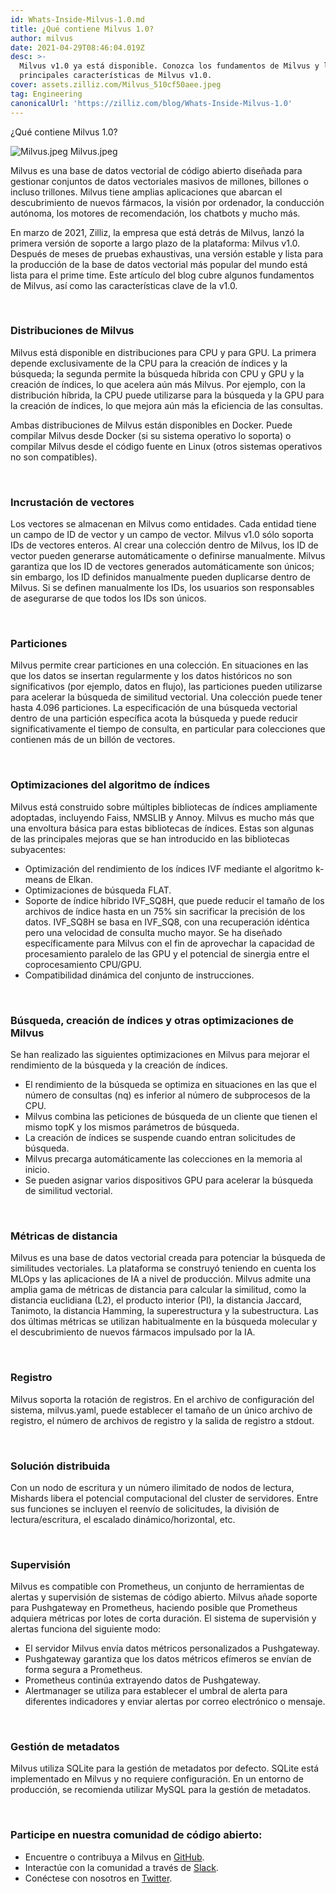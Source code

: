 ```yaml
---
id: Whats-Inside-Milvus-1.0.md
title: ¿Qué contiene Milvus 1.0?
author: milvus
date: 2021-04-29T08:46:04.019Z
desc: >-
  Milvus v1.0 ya está disponible. Conozca los fundamentos de Milvus y las
  principales características de Milvus v1.0.
cover: assets.zilliz.com/Milvus_510cf50aee.jpeg
tag: Engineering
canonicalUrl: 'https://zilliz.com/blog/Whats-Inside-Milvus-1.0'
---
```

<custom-h1>¿Qué contiene Milvus 1.0?</custom-h1><p>
  
   <span class="img-wrapper"> <img translate="no" src="https://assets.zilliz.com/Milvus_510cf50aee.jpeg" alt="Milvus.jpeg" class="doc-image" id="milvus.jpeg" />
   </span> <span class="img-wrapper"> <span>Milvus.jpeg</span> </span></p>
<p>Milvus es una base de datos vectorial de código abierto diseñada para gestionar conjuntos de datos vectoriales masivos de millones, billones o incluso trillones. Milvus tiene amplias aplicaciones que abarcan el descubrimiento de nuevos fármacos, la visión por ordenador, la conducción autónoma, los motores de recomendación, los chatbots y mucho más.</p>
<p>En marzo de 2021, Zilliz, la empresa que está detrás de Milvus, lanzó la primera versión de soporte a largo plazo de la plataforma: Milvus v1.0. Después de meses de pruebas exhaustivas, una versión estable y lista para la producción de la base de datos vectorial más popular del mundo está lista para el prime time. Este artículo del blog cubre algunos fundamentos de Milvus, así como las características clave de la v1.0.</p>
<p><br/></p>
<h3 id="Milvus-distributions" class="common-anchor-header">Distribuciones de Milvus</h3><p>Milvus está disponible en distribuciones para CPU y para GPU. La primera depende exclusivamente de la CPU para la creación de índices y la búsqueda; la segunda permite la búsqueda híbrida con CPU y GPU y la creación de índices, lo que acelera aún más Milvus. Por ejemplo, con la distribución híbrida, la CPU puede utilizarse para la búsqueda y la GPU para la creación de índices, lo que mejora aún más la eficiencia de las consultas.</p>
<p>Ambas distribuciones de Milvus están disponibles en Docker. Puede compilar Milvus desde Docker (si su sistema operativo lo soporta) o compilar Milvus desde el código fuente en Linux (otros sistemas operativos no son compatibles).</p>
<p><br/></p>
<h3 id="Embedding-vectors" class="common-anchor-header">Incrustación de vectores</h3><p>Los vectores se almacenan en Milvus como entidades. Cada entidad tiene un campo de ID de vector y un campo de vector. Milvus v1.0 sólo soporta IDs de vectores enteros. Al crear una colección dentro de Milvus, los ID de vector pueden generarse automáticamente o definirse manualmente. Milvus garantiza que los ID de vectores generados automáticamente son únicos; sin embargo, los ID definidos manualmente pueden duplicarse dentro de Milvus. Si se definen manualmente los IDs, los usuarios son responsables de asegurarse de que todos los IDs son únicos.</p>
<p><br/></p>
<h3 id="Partitions" class="common-anchor-header">Particiones</h3><p>Milvus permite crear particiones en una colección. En situaciones en las que los datos se insertan regularmente y los datos históricos no son significativos (por ejemplo, datos en flujo), las particiones pueden utilizarse para acelerar la búsqueda de similitud vectorial. Una colección puede tener hasta 4.096 particiones. La especificación de una búsqueda vectorial dentro de una partición específica acota la búsqueda y puede reducir significativamente el tiempo de consulta, en particular para colecciones que contienen más de un billón de vectores.</p>
<p><br/></p>
<h3 id="Index-algorithm-optimizations" class="common-anchor-header">Optimizaciones del algoritmo de índices</h3><p>Milvus está construido sobre múltiples bibliotecas de índices ampliamente adoptadas, incluyendo Faiss, NMSLIB y Annoy. Milvus es mucho más que una envoltura básica para estas bibliotecas de índices. Estas son algunas de las principales mejoras que se han introducido en las bibliotecas subyacentes:</p>
<ul>
<li>Optimización del rendimiento de los índices IVF mediante el algoritmo k-means de Elkan.</li>
<li>Optimizaciones de búsqueda FLAT.</li>
<li>Soporte de índice híbrido IVF_SQ8H, que puede reducir el tamaño de los archivos de índice hasta en un 75% sin sacrificar la precisión de los datos. IVF_SQ8H se basa en IVF_SQ8, con una recuperación idéntica pero una velocidad de consulta mucho mayor. Se ha diseñado específicamente para Milvus con el fin de aprovechar la capacidad de procesamiento paralelo de las GPU y el potencial de sinergia entre el coprocesamiento CPU/GPU.</li>
<li>Compatibilidad dinámica del conjunto de instrucciones.</li>
</ul>
<p><br/></p>
<h3 id="Search-index-building-and-other-Milvus-optimizations" class="common-anchor-header">Búsqueda, creación de índices y otras optimizaciones de Milvus</h3><p>Se han realizado las siguientes optimizaciones en Milvus para mejorar el rendimiento de la búsqueda y la creación de índices.</p>
<ul>
<li>El rendimiento de la búsqueda se optimiza en situaciones en las que el número de consultas (nq) es inferior al número de subprocesos de la CPU.</li>
<li>Milvus combina las peticiones de búsqueda de un cliente que tienen el mismo topK y los mismos parámetros de búsqueda.</li>
<li>La creación de índices se suspende cuando entran solicitudes de búsqueda.</li>
<li>Milvus precarga automáticamente las colecciones en la memoria al inicio.</li>
<li>Se pueden asignar varios dispositivos GPU para acelerar la búsqueda de similitud vectorial.</li>
</ul>
<p><br/></p>
<h3 id="Distance-metrics" class="common-anchor-header">Métricas de distancia</h3><p>Milvus es una base de datos vectorial creada para potenciar la búsqueda de similitudes vectoriales. La plataforma se construyó teniendo en cuenta los MLOps y las aplicaciones de IA a nivel de producción. Milvus admite una amplia gama de métricas de distancia para calcular la similitud, como la distancia euclidiana (L2), el producto interior (PI), la distancia Jaccard, Tanimoto, la distancia Hamming, la superestructura y la subestructura. Las dos últimas métricas se utilizan habitualmente en la búsqueda molecular y el descubrimiento de nuevos fármacos impulsado por la IA.</p>
<p><br/></p>
<h3 id="Logging" class="common-anchor-header">Registro</h3><p>Milvus soporta la rotación de registros. En el archivo de configuración del sistema, milvus.yaml, puede establecer el tamaño de un único archivo de registro, el número de archivos de registro y la salida de registro a stdout.</p>
<p><br/></p>
<h3 id="Distributed-solution" class="common-anchor-header">Solución distribuida</h3><p>Con un nodo de escritura y un número ilimitado de nodos de lectura, Mishards libera el potencial computacional del cluster de servidores. Entre sus funciones se incluyen el reenvío de solicitudes, la división de lectura/escritura, el escalado dinámico/horizontal, etc.</p>
<p><br/></p>
<h3 id="Monitoring" class="common-anchor-header">Supervisión</h3><p>Milvus es compatible con Prometheus, un conjunto de herramientas de alertas y supervisión de sistemas de código abierto. Milvus añade soporte para Pushgateway en Prometheus, haciendo posible que Prometheus adquiera métricas por lotes de corta duración. El sistema de supervisión y alertas funciona del siguiente modo:</p>
<ul>
<li>El servidor Milvus envía datos métricos personalizados a Pushgateway.</li>
<li>Pushgateway garantiza que los datos métricos efímeros se envían de forma segura a Prometheus.</li>
<li>Prometheus continúa extrayendo datos de Pushgateway.</li>
<li>Alertmanager se utiliza para establecer el umbral de alerta para diferentes indicadores y enviar alertas por correo electrónico o mensaje.</li>
</ul>
<p><br/></p>
<h3 id="Metadata-management" class="common-anchor-header">Gestión de metadatos</h3><p>Milvus utiliza SQLite para la gestión de metadatos por defecto. SQLite está implementado en Milvus y no requiere configuración. En un entorno de producción, se recomienda utilizar MySQL para la gestión de metadatos.</p>
<p><br/></p>
<h3 id="Engage-with-our-open-source-community" class="common-anchor-header">Participe en nuestra comunidad de código abierto:</h3><ul>
<li>Encuentre o contribuya a Milvus en <a href="https://github.com/milvus-io/milvus/">GitHub</a>.</li>
<li>Interactúe con la comunidad a través de <a href="https://join.slack.com/t/milvusio/shared_invite/zt-e0u4qu3k-bI2GDNys3ZqX1YCJ9OM~GQ">Slack</a>.</li>
<li>Conéctese con nosotros en <a href="https://twitter.com/milvusio">Twitter</a>.</li>
</ul>
